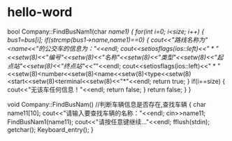 # hello-word
bool Company::FindBusNam1(char *name1)
{
    for(int i=0; i<size; i++)
    {
        bus1=bus[i];
        if(strcmp(bus1->name,name1)==0)
        {
            cout<<"路线名称为"<<bus1->name<<"的公交车的信息为："<<endl;
            cout<<setiosflags(ios::left)<<"          *         "<<setw(8)<<"编号"<<setw(8)<<"名称"<<setw(8)<<"类型"<<setw(8)<<"起点站"<<setw(8)<<"终点站"<<"*"<<endl;
            cout<<setiosflags(ios::left)<<"          *         "<<setw(8)<<bus1->number<<setw(8)<<bus1->name<<setw(8)<<bus1->type<<setw(8)<<bus1->start<<setw(8)<<bus1->terminal<<setw(8)<<"*"<<endl;
            return true;
        }
        if(i==size)
        {
            cout<<"无该车任何信息！"<<endl;
            return false;
        }
        return false;
    }
}
 
void Company::FindBusNam()      //判断车辆信息是否存在,查找车辆
{
    char name11[10];
    cout<<"请输入要查找车辆的名称："<<endl;
    cin>>name11;
    FindBusNam1(name11);
    cout<<"请按任意键继续..."<<endl;
    fflush(stdin);
    getchar();
    Keyboard_entry();
}
